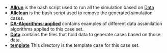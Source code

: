 - **[Allrun](./Allrun)** is  the bash script used to run all the simulation based on [Data](./Data) 
- **[Allclean](./Allclean)** is the bash script used to remove the generated simulation cases.
- **[DA-Algorithms-applied](./DA-Algorithms-applied)** contains examples of different data assimilation algorithms applied to this case set.
- **[Data](./Data)** contains the files that hold data to generate cases based on those data.
- **[template](./template)** This directory is the template case for this case set.



